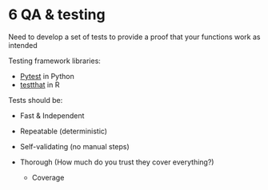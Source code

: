 # 6 QA & testing

Need to develop a set of tests to provide a proof that your functions work as intended

Testing framework libraries:
  - [Pytest](https://docs.pytest.org/) in Python
  - [testthat](https://testthat.r-lib.org/) in R

Tests should be:
  - Fast & Independent
  
  - Repeatable (deterministic)
  
  - Self-validating (no manual steps)


  - Thorough (How much do you trust they cover everything?)


    - Coverage   

